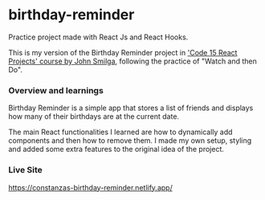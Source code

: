 # birthday-reminder
Practice project made with React Js and React Hooks.

This is my version of the Birthday Reminder project in ['Code 15 React Projects' course by John Smilga](https://youtu.be/a_7Z7C_JCyo), following the practice of "Watch and then Do". 

### Overview and learnings
Birthday Reminder is a simple app that stores a list of friends and displays how many of their birthdays are at the current date.

The main React functionalities I learned are how to dynamically add components and then how to remove them.
I made my own setup, styling and added some extra features to the original idea of the project.

### Live Site
https://constanzas-birthday-reminder.netlify.app/


